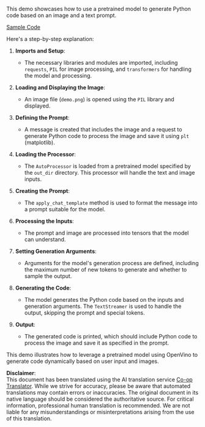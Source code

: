<!--
CO_OP_TRANSLATOR_METADATA:
{
  "original_hash": "d7d7afa242a4a041ff4193546d4baf16",
  "translation_date": "2025-07-09T19:29:25+00:00",
  "source_file": "md/02.Application/04.Vision/Phi3/E2E_OpenVino_Phi3Vision.md",
  "language_code": "en"
}
-->
This demo showcases how to use a pretrained model to generate Python code based on an image and a text prompt. 

[Sample Code](../../../../../../code/06.E2E/E2E_OpenVino_Phi3-vision.ipynb)

Here's a step-by-step explanation:

1. **Imports and Setup**:
   - The necessary libraries and modules are imported, including `requests`, `PIL` for image processing, and `transformers` for handling the model and processing.

2. **Loading and Displaying the Image**:
   - An image file (`demo.png`) is opened using the `PIL` library and displayed.

3. **Defining the Prompt**:
   - A message is created that includes the image and a request to generate Python code to process the image and save it using `plt` (matplotlib).

4. **Loading the Processor**:
   - The `AutoProcessor` is loaded from a pretrained model specified by the `out_dir` directory. This processor will handle the text and image inputs.

5. **Creating the Prompt**:
   - The `apply_chat_template` method is used to format the message into a prompt suitable for the model.

6. **Processing the Inputs**:
   - The prompt and image are processed into tensors that the model can understand.

7. **Setting Generation Arguments**:
   - Arguments for the model's generation process are defined, including the maximum number of new tokens to generate and whether to sample the output.

8. **Generating the Code**:
   - The model generates the Python code based on the inputs and generation arguments. The `TextStreamer` is used to handle the output, skipping the prompt and special tokens.

9. **Output**:
   - The generated code is printed, which should include Python code to process the image and save it as specified in the prompt.

This demo illustrates how to leverage a pretrained model using OpenVino to generate code dynamically based on user input and images.

**Disclaimer**:  
This document has been translated using the AI translation service [Co-op Translator](https://github.com/Azure/co-op-translator). While we strive for accuracy, please be aware that automated translations may contain errors or inaccuracies. The original document in its native language should be considered the authoritative source. For critical information, professional human translation is recommended. We are not liable for any misunderstandings or misinterpretations arising from the use of this translation.